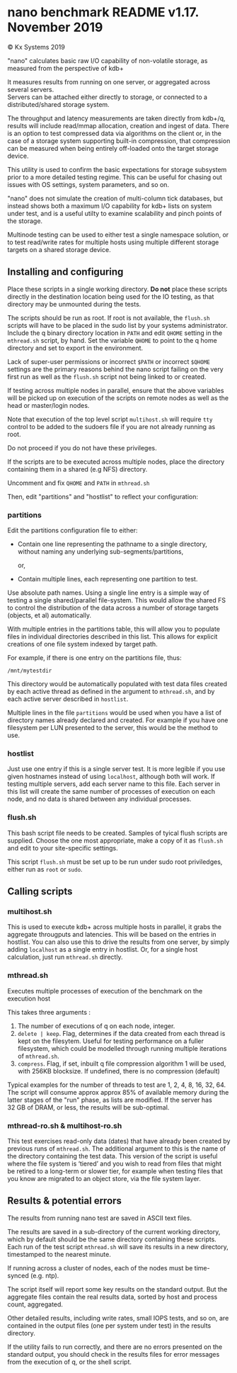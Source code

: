 # nano benchmark README v1.17.  November 2019 

© Kx Systems 2019


"nano" calculates basic raw I/O capability of non-volatile storage, as measured from the perspective of kdb+

It measures results from running on one server, or aggregated across several servers.  
Servers can be attached either directly to storage, or connected to a 
distributed/shared storage system.

The throughput and latency measurements are taken directly from kdb+/q, 
results will include read/mmap allocation, creation and ingest of data. 
There is an option to test compressed data via algorithms on the client or, in the 
case of a storage system supporting built-in compression, that compression can be 
measured when being entirely off-loaded onto the target storage device.

This utility is used to confirm the basic expectations for storage subsystem 
prior to a more detailed testing regime.  This can be useful for chasing out issues 
with OS settings, system parameters, and so on.

"nano" does not simulate the creation of multi-column tick databases, but instead 
shows both a maximum I/O capability for kdb+ lists on system under test, and is a
useful utilty to examine scalability and pinch points of the storage.

Multinode testing can be used to either test a single namespace solution, or to test read/write rates for multiple hosts using multiple different storage targets on a shared storage device.


## Installing and configuring

Place these scripts in a single working directory. 
**Do not** place these scripts directly in the destination location being used for the IO testing, as that directory may be unmounted during the tests.

The scripts should be run as root. If root is not available, the `flush.sh` scripts 
will have to be placed in the sudo list by your systems administrator. Include the 
q binary directory location in `PATH` and edit `QHOME` setting in the `mthread.sh` script, 
by hand.  Set the variable `QHOME` to point to the q home directory and set to export 
in the environment.

Lack of super-user permissions or incorrect `$PATH` or incorrect `$QHOME` settings are 
the primary reasons behind the nano script failing on the very first run as well 
as the `flush.sh` script not being linked to or created. 

If testing across multiple nodes in parallel, ensure that the above variables will be 
picked up on execution of the scripts on remote nodes as well as the head or 
master/login nodes.

Note that execution of the top level script `multihost.sh` will require `tty` control 
to be added to the sudoers file if you are not already running as root. 

Do not proceed if you do not have these privileges.

If the scripts are to be executed across multiple nodes, place the directory 
containing them in a shared (e.g NFS) directory. 

Uncomment and fix `QHOME` and `PATH` in `mthread.sh`

Then, edit "partitions" and "hostlist" to reflect your configuration:


### partitions

Edit the partitions configuration file to either:

-   Contain one line representing the pathname to a single directory, 
    without naming any underlying sub-segments/partitions, 
    
    or, 
   
-   Contain multiple lines, each representing one partition to test.

Use absolute path names. Using a single line entry is a simple way of testing 
a single shared/parallel file-system. This would allow the shared FS to control the 
distribution of the data across a number of storage targets (objects, et al) 
automatically. 

With multiple entries in the partitions table, this will allow you to populate 
files in individual directories described in this list. This allows for explicit
creations of one file system indexed by target path.

For example, if there is one entry on the partitions file, thus:
```
/mnt/mytestdir
```
This directory would be automatically populated with test data files created by 
each active thread as defined in the argument to `mthread.sh`, and by each active 
server described in `hostlist`.
 
Multiple lines in the file `partitions` would be used when you have a list of 
directory names already declared and created.  For example if you have one 
filesystem per LUN presented to the server, this would be the method to use.


### hostlist

Just use one entry if this is a single server test. It is more legible if you use 
given hostnames instead of using `localhost`, although both will work. 
If testing multiple servers, add each server name to this file.  Each server in 
this list will create the same number of processes of execution on each node, 
and no data is shared between any individual processes. 


### flush.sh

This bash script file needs to be created. Samples of tyical flush scripts are 
supplied. Choose the one most appropriate, make a copy of it as `flush.sh` and 
edit to your site-specific settings.

This script `flush.sh` must be set up to be run under sudo root priviledges, 
either run as `root` or `sudo`.


## Calling scripts

### multihost.sh 

This is used to execute kdb+ across multiple hosts in parallel, it grabs the 
aggregate througputs and latencies. This will be based on the entries in hostlist. 
You can also use this to drive the results from one server, by simply adding 
`localhost` as a single entry in hostlist.  Or, for a single host calculation, just 
run `mthread.sh` directly.


### mthread.sh

Executes multiple processes of execution of the benchmark on the execution host

This takes three arguments :

1. The number of executions of q on each node, integer.
2. `delete | keep`. Flag, determines if the data created from each thread 
   is kept on the filesytem. Useful for testing performance on a fuller 
   filesystem, which could be modelled through running multiple iterations 
   of `mthread.sh`.
3. `compress`. Flag, if  set, inbuilt q file compression algorithm 1 will 
   be used, with 256KB blocksize.  If undefined, there is no 
   compression (default)

Typical examples for the number of threads to test are 1, 2, 4, 8, 16, 32, 64.  
The script will consume approx approx 85% of available memory during the latter 
stages of the "run" phase, as lists are modified.
If the server has 32&nbsp;GB of DRAM, or less, the results will be sub-optimal.

### mthread-ro.sh & multihost-ro.sh

This test exercises read-only data (dates) that have already been created by previous 
runs of `mthread.sh`. The additional argument to this is the name of the directory 
containing the test data. 
This version of the script is useful where the file system is ‘tiered’ and you wish 
to read from files that might be retired to a long-term or slower tier, for example 
when testing files that you know are migrated to an object store, via the file system 
layer.


## Results & potential errors

The results from running nano test are saved in ASCII text files. 
 
The results are saved in a sub-directory of the current working directory, which 
by default should be the same directory containing these scripts. Each run of 
the test script `mthread.sh` will save its results in a new directory, timestamped to the nearest minute.

If running across a cluster of nodes, each of the nodes must be time-synced 
(e.g. ntp).

The script itself will report some key results on the standard output. 
But the aggregate files contain the real results data, sorted by host and process count, aggregated.

Other detailed results, including write rates, small IOPS tests, and so on, are 
contained in the output files (one per system under test) in the results directory.

If the utility fails to run correctly, and there are no errors presented on the 
standard output, you should check in the results files for error messages from the 
execution of q, or the shell script.
